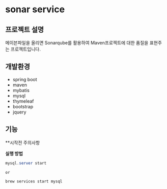 # sonar service

## 프로젝트 설명
메이븐파일을 올리면 Sonarqube를 활용하여 Maven프로젝트에 대한 품질을 표현주는 프로젝트입니다.

## 개발환경
- spring boot
- maven
- mybatis
- mysql
- thymeleaf
- bootstrap
- jquery

## 기능



**시작전 주의사항



**실행 방법**

```java
mysql.server start

or

brew services start mysql
```
